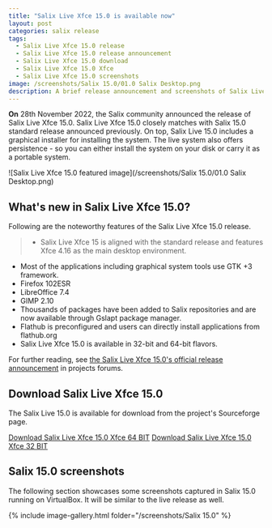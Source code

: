 ```yaml
---
title: "Salix Live Xfce 15.0 is available now"
layout: post
categories: salix release
tags:
  - Salix Live Xfce 15.0 release
  - Salix Live Xfce 15.0 release announcement
  - Salix Live Xfce 15.0 download
  - Salix Live Xfce 15.0 Xfce
  - Salix Live Xfce 15.0 screenshots
image: /screenshots/Salix 15.0/01.0 Salix Desktop.png
description: A brief release announcement and screenshots of Salix Live Xfce 15.0, a slackware based user friendly GNU/Linux distribution. This release offers a wider range of packages.
---
```


**On** 28th November 2022, the Salix community announced the release of Salix Live Xfce 15.0. Salix Live Xfce 15.0 closely matches with Salix 15.0 standard release announced previously. On top, Salix Live 15.0 includes a graphical installer for installing the system. The live system also offers persistence - so you can either install the system on your disk or carry it as a portable system.

![Salix Live Xfce 15.0 featured image](/screenshots/Salix 15.0/01.0 Salix Desktop.png)

## What's new in Salix Live Xfce 15.0?

Following are the noteworthy features of the Salix Live Xfce 15.0 release.

> - Salix Live Xfce 15 is aligned with the standard release and features Xfce 4.16 as the main desktop environment.
- Most of the applications including graphical system tools use GTK +3 framework.
- Firefox 102ESR
- LibreOffice 7.4
- GIMP 2.10
- Thousands of packages have been added to Salix repositories and are now available through Gslapt package manager.
- Flathub is preconfigured and users can directly install applications from flathub.org
- Salix Live Xfce 15.0 is available in 32-bit and 64-bit flavors.

For further reading, see [the Salix Live Xfce 15.0's official release announcement](https://forum.salixos.org/viewtopic.php?f=17&t=8505) in projects forums.

## Download Salix Live Xfce 15.0

The Salix Live 15.0 is available for download from the project's Sourceforge page.

<a class="download" href="http://sourceforge.net/projects/salix/files/15.0/salixlive64-xfce-15.0.iso/download">Download Salix Live Xfce 15.0 Xfce 64 BIT</a>
<a class="download" href="http://sourceforge.net/projects/salix/files/15.0/salixlive-xfce-15.0.iso/download">Download Salix Live Xfce 15.0 Xfce 32 BIT</a>

## Salix 15.0 screenshots
The following section showcases some screenshots captured in Salix 15.0 running on VirtualBox. It will be similar to the live release as well.

{% include image-gallery.html folder="/screenshots/Salix 15.0" %}
